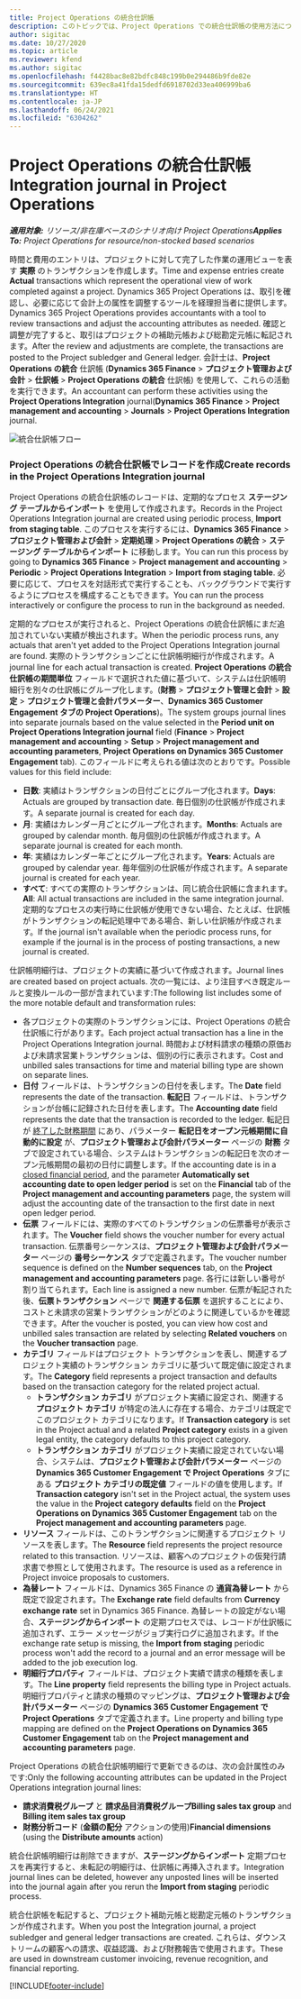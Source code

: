 ```yaml
---
title: Project Operations の統合仕訳帳
description: このトピックでは、Project Operations での統合仕訳帳の使用方法について説明します。
author: sigitac
ms.date: 10/27/2020
ms.topic: article
ms.reviewer: kfend
ms.author: sigitac
ms.openlocfilehash: f4428bac8e82bdfc848c199b0e294486b9fde82e
ms.sourcegitcommit: 639ec8a41fda15dedfd6918702d33ea406999ba6
ms.translationtype: HT
ms.contentlocale: ja-JP
ms.lasthandoff: 06/24/2021
ms.locfileid: "6304262"
---
```

# <a name="integration-journal-in-project-operations"></a><span data-ttu-id="481c2-103">Project Operations の統合仕訳帳</span><span class="sxs-lookup"><span data-stu-id="481c2-103">Integration journal in Project Operations</span></span>

<span data-ttu-id="481c2-104">_**適用対象:** リソース/非在庫ベースのシナリオ向け Project Operations_</span><span class="sxs-lookup"><span data-stu-id="481c2-104">_**Applies To:** Project Operations for resource/non-stocked based scenarios_</span></span>

<span data-ttu-id="481c2-105">時間と費用のエントリは、プロジェクトに対して完了した作業の運用ビューを表す **実際** のトランザクションを作成します。</span><span class="sxs-lookup"><span data-stu-id="481c2-105">Time and expense entries create **Actual** transactions which represent the operational view of work completed against a project.</span></span> <span data-ttu-id="481c2-106">Dynamics 365 Project Operations は、取引を確認し、必要に応じて会計上の属性を調整するツールを経理担当者に提供します。</span><span class="sxs-lookup"><span data-stu-id="481c2-106">Dynamics 365 Project Operations provides accountants with a tool to review transactions and adjust the accounting attributes as needed.</span></span> <span data-ttu-id="481c2-107">確認と調整が完了すると、取引はプロジェクトの補助元帳および総勘定元帳に転記されます。</span><span class="sxs-lookup"><span data-stu-id="481c2-107">After the review and adjustments are complete, the transactions are posted to the Project subledger and General ledger.</span></span> <span data-ttu-id="481c2-108">会計士は、**Project Operations の統合** 仕訳帳 (**Dynamics 365 Finance** > **プロジェクト管理および会計** > **仕訳帳** > **Project Operations の統合** 仕訳帳) を使用して、これらの活動を実行できます。</span><span class="sxs-lookup"><span data-stu-id="481c2-108">An accountant can perform these activities using the **Project Operations Integration** journal(**Dynamics 365 Finance** > **Project management and accounting** > **Journals** > **Project Operations Integration** journal.</span></span>

![統合仕訳帳フロー](./media/IntegrationJournal.png)

### <a name="create-records-in-the-project-operations-integration-journal"></a><span data-ttu-id="481c2-110">Project Operations の統合仕訳帳でレコードを作成</span><span class="sxs-lookup"><span data-stu-id="481c2-110">Create records in the Project Operations Integration journal</span></span>

<span data-ttu-id="481c2-111">Project Operations の統合仕訳帳のレコードは、定期的なプロセス **ステージング テーブルからインポート** を使用して作成されます。</span><span class="sxs-lookup"><span data-stu-id="481c2-111">Records in the Project Operations Integration journal are created using periodic process, **Import from staging table**.</span></span> <span data-ttu-id="481c2-112">このプロセスを実行するには、**Dynamics 365 Finance** > **プロジェクト管理および会計** > **定期処理** > **Project Operations の統合** > **ステージング テーブルからインポート** に移動します。</span><span class="sxs-lookup"><span data-stu-id="481c2-112">You can run this process by going to **Dynamics 365 Finance** > **Project management and accounting** > **Periodic** > **Project Operations Integration** > **Import from staging table**.</span></span> <span data-ttu-id="481c2-113">必要に応じて、プロセスを対話形式で実行することも、バックグラウンドで実行するようにプロセスを構成することもできます。</span><span class="sxs-lookup"><span data-stu-id="481c2-113">You can run the process interactively or configure the process to run in the background as needed.</span></span>

<span data-ttu-id="481c2-114">定期的なプロセスが実行されると、Project Operations の統合仕訳帳にまだ追加されていない実績が検出されます。</span><span class="sxs-lookup"><span data-stu-id="481c2-114">When the periodic process runs, any actuals that aren't yet added to the Project Operations Integration journal are found.</span></span> <span data-ttu-id="481c2-115">実際のトランザクションごとに仕訳帳明細行が作成されます。</span><span class="sxs-lookup"><span data-stu-id="481c2-115">A journal line for each actual transaction is created.</span></span>
<span data-ttu-id="481c2-116">**Project Operations の統合仕訳帳の期間単位** フィールドで選択された値に基づいて、システムは仕訳帳明細行を別々の仕訳帳にグループ化します。(**財務** > **プロジェクト管理と会計** > **設定** > **プロジェクト管理と会計パラメーター**、**Dynamics 365 Customer Engagement タブの Project Operations**)。</span><span class="sxs-lookup"><span data-stu-id="481c2-116">The system groups journal lines into separate journals based on the value selected in the **Period unit on Project Operations Integration journal** field (**Finance** > **Project management and accounting** > **Setup** > **Project management and accounting parameters**, **Project Operations on Dynamics 365 Customer Engagement** tab).</span></span> <span data-ttu-id="481c2-117">このフィールドに考えられる値は次のとおりです。</span><span class="sxs-lookup"><span data-stu-id="481c2-117">Possible values for this field include:</span></span>

  - <span data-ttu-id="481c2-118">**日数**: 実績はトランザクションの日付ごとにグループ化されます。</span><span class="sxs-lookup"><span data-stu-id="481c2-118">**Days**: Actuals are grouped by transaction date.</span></span> <span data-ttu-id="481c2-119">毎日個別の仕訳帳が作成されます。</span><span class="sxs-lookup"><span data-stu-id="481c2-119">A separate journal is created for each day.</span></span>
  - <span data-ttu-id="481c2-120">**月**: 実績はカレンダー月ごとにグループ化されます。</span><span class="sxs-lookup"><span data-stu-id="481c2-120">**Months**: Actuals are grouped by calendar month.</span></span> <span data-ttu-id="481c2-121">毎月個別の仕訳帳が作成されます。</span><span class="sxs-lookup"><span data-stu-id="481c2-121">A separate journal is created for each month.</span></span>
  - <span data-ttu-id="481c2-122">**年**: 実績はカレンダー年ごとにグループ化されます。</span><span class="sxs-lookup"><span data-stu-id="481c2-122">**Years**: Actuals are grouped by calendar year.</span></span> <span data-ttu-id="481c2-123">毎年個別の仕訳帳が作成されます。</span><span class="sxs-lookup"><span data-stu-id="481c2-123">A separate journal is created for each year.</span></span>
  - <span data-ttu-id="481c2-124">**すべて**: すべての実際のトランザクションは、同じ統合仕訳帳に含まれます。</span><span class="sxs-lookup"><span data-stu-id="481c2-124">**All**: All actual transactions are included in the same integration journal.</span></span> <span data-ttu-id="481c2-125">定期的なプロセスの実行時に仕訳帳が使用できない場合、たとえば、仕訳帳がトランザクションの転記処理中である場合、新しい仕訳帳が作成されます。</span><span class="sxs-lookup"><span data-stu-id="481c2-125">If the journal isn't available when the periodic process runs, for example if the journal is in the process of posting transactions, a new journal is created.</span></span>

<span data-ttu-id="481c2-126">仕訳帳明細行は、プロジェクトの実績に基づいて作成されます。</span><span class="sxs-lookup"><span data-stu-id="481c2-126">Journal lines are created based on project actuals.</span></span> <span data-ttu-id="481c2-127">次の一覧には、より注目すべき既定ルールと変換ルールの一部が含まれています:</span><span class="sxs-lookup"><span data-stu-id="481c2-127">The following list includes some of the more notable default and transformation rules:</span></span>

  - <span data-ttu-id="481c2-128">各プロジェクトの実際のトランザクションには、Project Operations の統合仕訳帳に行があります。</span><span class="sxs-lookup"><span data-stu-id="481c2-128">Each project actual transaction has a line in the Project Operations Integration journal.</span></span> <span data-ttu-id="481c2-129">時間および材料請求の種類の原価および未請求営業トランザクションは、個別の行に表示されます。</span><span class="sxs-lookup"><span data-stu-id="481c2-129">Cost and unbilled sales transactions for time and material billing type are shown on separate lines.</span></span>
  - <span data-ttu-id="481c2-130">**日付** フィールドは、トランザクションの日付を表します。</span><span class="sxs-lookup"><span data-stu-id="481c2-130">The **Date** field represents the date of the transaction.</span></span> <span data-ttu-id="481c2-131">**転記日** フィールドは、トランザクションが台帳に記録された日付を表します。</span><span class="sxs-lookup"><span data-stu-id="481c2-131">The **Accounting date** field represents the date that the transaction is recorded to the ledger.</span></span> <span data-ttu-id="481c2-132">転記日が [終了した財務期間](/dynamics365/finance/general-ledger/close-general-ledger-at-period-end) にあり、パラメーター **転記日をオープン元帳期間に自動的に設定** が、**プロジェクト管理および会計パラメーター** ページの **財務** タブで設定されている場合、システムはトランザクションの転記日を次のオープン元帳期間の最初の日付に調整します。</span><span class="sxs-lookup"><span data-stu-id="481c2-132">If the accounting date is in a [closed financial period](/dynamics365/finance/general-ledger/close-general-ledger-at-period-end), and the parameter **Automatically set accounting date to open ledger period** is set on the **Financial** tab of the **Project management and accounting parameters** page, the system will adjust the accounting date of the transaction to the first date in next open ledger period.</span></span>
  - <span data-ttu-id="481c2-133">**伝票** フィールドには、実際のすべてのトランザクションの伝票番号が表示されます。</span><span class="sxs-lookup"><span data-stu-id="481c2-133">The **Voucher** field shows the voucher number for every actual transaction.</span></span> <span data-ttu-id="481c2-134">伝票番号シーケンスは、**プロジェクト管理および会計パラメーター** ページの **番号シーケンス** タブで定義されます。</span><span class="sxs-lookup"><span data-stu-id="481c2-134">The voucher number sequence is defined on the **Number sequences** tab, on the **Project management and accounting parameters** page.</span></span> <span data-ttu-id="481c2-135">各行には新しい番号が割り当てられます。</span><span class="sxs-lookup"><span data-stu-id="481c2-135">Each line is assigned a new number.</span></span> <span data-ttu-id="481c2-136">伝票が転記された後、**伝票トランザクション** ページで **関連する伝票** を選択することにより、コストと未請求の営業トランザクションがどのように関連しているかを確認できます。</span><span class="sxs-lookup"><span data-stu-id="481c2-136">After the voucher is posted, you can view how cost and unbilled sales transaction are related by selecting **Related vouchers** on the **Voucher transaction** page.</span></span>
  - <span data-ttu-id="481c2-137">**カテゴリ** フィールドはプロジェクト トランザクションを表し、関連するプロジェクト実績のトランザクション カテゴリに基づいて既定値に設定されます。</span><span class="sxs-lookup"><span data-stu-id="481c2-137">The **Category** field represents a project transaction and defaults based on the transaction category for the related project actual.</span></span>
    - <span data-ttu-id="481c2-138">**トランザクション カテゴリ** がプロジェクト実績に設定され、関連する **プロジェクト カテゴリ** が特定の法人に存在する場合、カテゴリは既定でこのプロジェクト カテゴリになります。</span><span class="sxs-lookup"><span data-stu-id="481c2-138">If **Transaction category** is set in the Project actual and a related **Project category** exists in a given legal entity, the category defaults to this project category.</span></span>
    - <span data-ttu-id="481c2-139">**トランザクション カテゴリ** がプロジェクト実績に設定されていない場合、システムは、**プロジェクト管理および会計パラメーター** ページの **Dynamics 365 Customer Engagement で Project Operations** タブにある **プロジェクト カテゴリの既定値** フィールドの値を使用します。</span><span class="sxs-lookup"><span data-stu-id="481c2-139">If **Transaction category** isn't set in the Project actual, the system uses the value in the **Project category defaults** field on the **Project Operations on Dynamics 365 Customer Engagement** tab on the **Project management and accounting parameters** page.</span></span>
  - <span data-ttu-id="481c2-140">**リソース** フィールドは、このトランザクションに関連するプロジェクト リソースを表します。</span><span class="sxs-lookup"><span data-stu-id="481c2-140">The **Resource** field represents the project resource related to this transaction.</span></span> <span data-ttu-id="481c2-141">リソースは、顧客へのプロジェクトの仮発行請求書で参照として使用されます。</span><span class="sxs-lookup"><span data-stu-id="481c2-141">The resource is used as a reference in Project invoice proposals to customers.</span></span>
  - <span data-ttu-id="481c2-142">**為替レート** フィールドは、Dynamics 365 Finance の **通貨為替レート** から既定で設定されます。</span><span class="sxs-lookup"><span data-stu-id="481c2-142">The **Exchange rate** field defaults from **Currency exchange rate** set in Dynamics 365 Finance.</span></span> <span data-ttu-id="481c2-143">為替レートの設定がない場合、**ステージングからインポート** の定期プロセスでは、レコードが仕訳帳に追加されず、エラー メッセージがジョブ実行ログに追加されます。</span><span class="sxs-lookup"><span data-stu-id="481c2-143">If the exchange rate setup is missing, the **Import from staging** periodic process won't add the record to a journal and an error message will be added to the job execution log.</span></span>
  - <span data-ttu-id="481c2-144">**明細行プロパティ** フィールドは、プロジェクト実績で請求の種類を表します。</span><span class="sxs-lookup"><span data-stu-id="481c2-144">The **Line property** field represents the billing type in Project actuals.</span></span> <span data-ttu-id="481c2-145">明細行プロパティと請求の種類のマッピングは、**プロジェクト管理および会計パラメーター** ページの **Dynamics 365 Customer Engagement で Project Operations** タブで定義されます。</span><span class="sxs-lookup"><span data-stu-id="481c2-145">Line property and billing type mapping are defined on the **Project Operations on Dynamics 365 Customer Engagement** tab on the **Project management and accounting parameters** page.</span></span>

<span data-ttu-id="481c2-146">Project Operations の統合仕訳帳明細行で更新できるのは、次の会計属性のみです:</span><span class="sxs-lookup"><span data-stu-id="481c2-146">Only the following accounting attributes can be updated in the Project Operations integration journal lines:</span></span>

- <span data-ttu-id="481c2-147">**請求消費税グループ** と **請求品目消費税グループ**</span><span class="sxs-lookup"><span data-stu-id="481c2-147">**Billing sales tax group** and **Billing item sales tax group**</span></span>
- <span data-ttu-id="481c2-148">**財務分析コード** (**金額の配分** アクションの使用)</span><span class="sxs-lookup"><span data-stu-id="481c2-148">**Financial dimensions** (using the **Distribute amounts** action)</span></span>

<span data-ttu-id="481c2-149">統合仕訳帳明細行は削除できますが、**ステージングからインポート** 定期プロセスを再実行すると、未転記の明細行は、仕訳帳に再挿入されます。</span><span class="sxs-lookup"><span data-stu-id="481c2-149">Integration journal lines can be deleted, however any unposted lines will be inserted into the journal again after you rerun the **Import from staging** periodic process.</span></span>

<span data-ttu-id="481c2-150">統合仕訳帳を転記すると、プロジェクト補助元帳と総勘定元帳のトランザクションが作成されます。</span><span class="sxs-lookup"><span data-stu-id="481c2-150">When you post the Integration journal, a project subledger and general ledger transactions are created.</span></span> <span data-ttu-id="481c2-151">これらは、ダウンストリームの顧客への請求、収益認識、および財務報告で使用されます。</span><span class="sxs-lookup"><span data-stu-id="481c2-151">These are used in downstream customer invoicing, revenue recognition, and financial reporting.</span></span>


[!INCLUDE[footer-include](../includes/footer-banner.md)]
